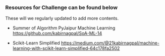 ### Resources for Challenge can be found below
These will we regularly updated to add more contents.

- Summer of Algorithm PyJaipur 
Machine Learning https://github.com/kabirnagpal/SoA-ML-14

- Scikit-Learn Simplified
https://medium.com/@21kabirnagpal/machine-learning-with-scikit-learn-simplified-64c178fa2502
